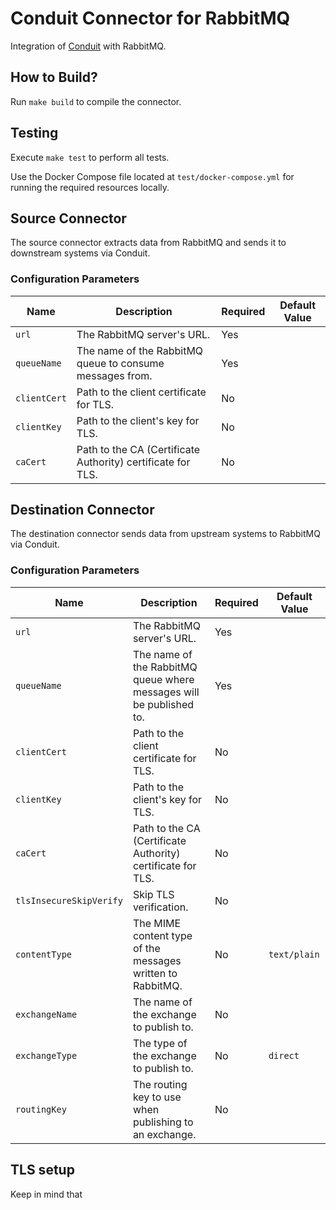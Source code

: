 # Conduit Connector for RabbitMQ
Integration of [Conduit](https://conduit.io) with RabbitMQ.

## How to Build?
Run `make build` to compile the connector.

## Testing
Execute `make test` to perform all tests.

Use the Docker Compose file located at `test/docker-compose.yml` for running the required resources locally.

## Source Connector
The source connector extracts data from RabbitMQ and sends it to downstream systems via Conduit.

### Configuration Parameters

| Name                   | Description                                                  | Required | Default Value |
|------------------------|--------------------------------------------------------------|----------|---------------|
| `url`                  | The RabbitMQ server's URL.                                   | Yes      |               |
| `queueName`            | The name of the RabbitMQ queue to consume messages from.     | Yes      |               |
| `clientCert`           | Path to the client certificate for TLS.                      | No       |               |
| `clientKey`            | Path to the client's key for TLS.                            | No       |               |
| `caCert`               | Path to the CA (Certificate Authority) certificate for TLS.  | No       |               |


## Destination Connector
The destination connector sends data from upstream systems to RabbitMQ via Conduit.

### Configuration Parameters

| Name                   | Description                                                     | Required | Default Value |
|------------------------|-----------------------------------------------------------------|----------|---------------|
| `url`                  | The RabbitMQ server's URL.                                      | Yes      |               |
| `queueName`            | The name of the RabbitMQ queue where messages will be published to.| Yes   |               |
| `clientCert`           | Path to the client certificate for TLS.                         | No       |               |
| `clientKey`            | Path to the client's key for TLS.                               | No       |               |
| `caCert`               | Path to the CA (Certificate Authority) certificate for TLS.     | No       |               |
| `tlsInsecureSkipVerify`| Skip TLS verification.                                          | No       |               |
| `contentType`          | The MIME content type of the messages written to RabbitMQ.      | No       | `text/plain`  |
| `exchangeName`         | The name of the exchange to publish to.                         | No       |               |
| `exchangeType`         | The type of the exchange to publish to.                         | No       | `direct`      |
| `routingKey`           | The routing key to use when publishing to an exchange.          | No       |               |


## TLS setup

Keep in mind that 


